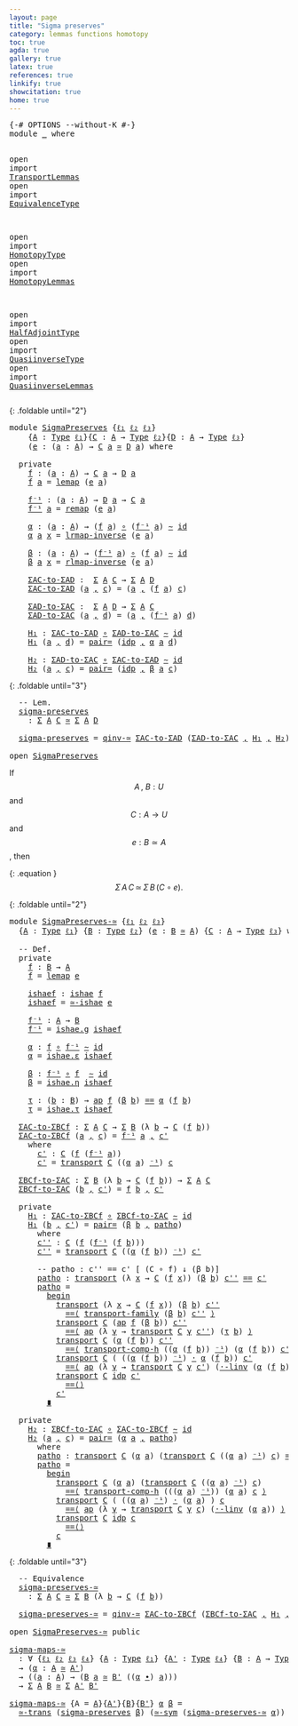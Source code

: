 ```yaml
---
layout: page
title: "Sigma preserves"
category: lemmas functions homotopy
toc: true
agda: true
gallery: true
latex: true
references: true
linkify: true
showcitation: true
home: true
---
```


<div class="hide" >
<pre class="Agda">
<a id="225" class="Symbol">{-#</a> <a id="229" class="Keyword">OPTIONS</a> <a id="237" class="Pragma">--without-K</a> <a id="249" class="Symbol">#-}</a>
<a id="253" class="Keyword">module</a> <a id="260" href="SigmaPreserves.html" class="Module">_</a> <a id="262" class="Keyword">where</a>

<a id="269" class="Keyword">open</a> <a id="274" class="Keyword">import</a> <a id="281" href="TransportLemmas.html" class="Module">TransportLemmas</a>
<a id="297" class="Keyword">open</a> <a id="302" class="Keyword">import</a> <a id="309" href="EquivalenceType.html" class="Module">EquivalenceType</a>

<a id="326" class="Keyword">open</a> <a id="331" class="Keyword">import</a> <a id="338" href="HomotopyType.html" class="Module">HomotopyType</a>
<a id="351" class="Keyword">open</a> <a id="356" class="Keyword">import</a> <a id="363" href="HomotopyLemmas.html" class="Module">HomotopyLemmas</a>

<a id="379" class="Keyword">open</a> <a id="384" class="Keyword">import</a> <a id="391" href="HalfAdjointType.html" class="Module">HalfAdjointType</a>
<a id="407" class="Keyword">open</a> <a id="412" class="Keyword">import</a> <a id="419" href="QuasiinverseType.html" class="Module">QuasiinverseType</a>
<a id="436" class="Keyword">open</a> <a id="441" class="Keyword">import</a> <a id="448" href="QuasiinverseLemmas.html" class="Module">QuasiinverseLemmas</a>
</pre>
</div>

{: .foldable until="2"}
<pre class="Agda">
<a id="523" class="Keyword">module</a> <a id="SigmaPreserves"></a><a id="530" href="SigmaPreserves.html#530" class="Module">SigmaPreserves</a> <a id="545" class="Symbol">{</a><a id="546" href="SigmaPreserves.html#546" class="Bound">ℓ₁</a> <a id="549" href="SigmaPreserves.html#549" class="Bound">ℓ₂</a> <a id="552" href="SigmaPreserves.html#552" class="Bound">ℓ₃</a><a id="554" class="Symbol">}</a>
    <a id="560" class="Symbol">{</a><a id="561" href="SigmaPreserves.html#561" class="Bound">A</a> <a id="563" class="Symbol">:</a> <a id="565" href="Intro.html#1442" class="Function">Type</a> <a id="570" href="SigmaPreserves.html#546" class="Bound">ℓ₁</a><a id="572" class="Symbol">}{</a><a id="574" href="SigmaPreserves.html#574" class="Bound">C</a> <a id="576" class="Symbol">:</a> <a id="578" href="SigmaPreserves.html#561" class="Bound">A</a> <a id="580" class="Symbol">→</a> <a id="582" href="Intro.html#1442" class="Function">Type</a> <a id="587" href="SigmaPreserves.html#549" class="Bound">ℓ₂</a><a id="589" class="Symbol">}{</a><a id="591" href="SigmaPreserves.html#591" class="Bound">D</a> <a id="593" class="Symbol">:</a> <a id="595" href="SigmaPreserves.html#561" class="Bound">A</a> <a id="597" class="Symbol">→</a> <a id="599" href="Intro.html#1442" class="Function">Type</a> <a id="604" href="SigmaPreserves.html#552" class="Bound">ℓ₃</a><a id="606" class="Symbol">}</a>
    <a id="612" class="Symbol">(</a><a id="613" href="SigmaPreserves.html#613" class="Bound">e</a> <a id="615" class="Symbol">:</a> <a id="617" class="Symbol">(</a><a id="618" href="SigmaPreserves.html#618" class="Bound">a</a> <a id="620" class="Symbol">:</a> <a id="622" href="SigmaPreserves.html#561" class="Bound">A</a><a id="623" class="Symbol">)</a> <a id="625" class="Symbol">→</a> <a id="627" href="SigmaPreserves.html#574" class="Bound">C</a> <a id="629" href="SigmaPreserves.html#618" class="Bound">a</a> <a id="631" href="EquivalenceType.html#778" class="Function Operator">≃</a> <a id="633" href="SigmaPreserves.html#591" class="Bound">D</a> <a id="635" href="SigmaPreserves.html#618" class="Bound">a</a><a id="636" class="Symbol">)</a> <a id="638" class="Keyword">where</a>

  <a id="647" class="Keyword">private</a>
    <a id="SigmaPreserves.f"></a><a id="659" href="SigmaPreserves.html#659" class="Function">f</a> <a id="661" class="Symbol">:</a> <a id="663" class="Symbol">(</a><a id="664" href="SigmaPreserves.html#664" class="Bound">a</a> <a id="666" class="Symbol">:</a> <a id="668" href="SigmaPreserves.html#561" class="Bound">A</a><a id="669" class="Symbol">)</a> <a id="671" class="Symbol">→</a> <a id="673" href="SigmaPreserves.html#574" class="Bound">C</a> <a id="675" href="SigmaPreserves.html#664" class="Bound">a</a> <a id="677" class="Symbol">→</a> <a id="679" href="SigmaPreserves.html#591" class="Bound">D</a> <a id="681" href="SigmaPreserves.html#664" class="Bound">a</a>
    <a id="687" href="SigmaPreserves.html#659" class="Function">f</a> <a id="689" href="SigmaPreserves.html#689" class="Bound">a</a> <a id="691" class="Symbol">=</a> <a id="693" href="EquivalenceType.html#995" class="Function">lemap</a> <a id="699" class="Symbol">(</a><a id="700" href="SigmaPreserves.html#613" class="Bound">e</a> <a id="702" href="SigmaPreserves.html#689" class="Bound">a</a><a id="703" class="Symbol">)</a>

    <a id="SigmaPreserves.f⁻¹"></a><a id="710" href="SigmaPreserves.html#710" class="Function">f⁻¹</a> <a id="714" class="Symbol">:</a> <a id="716" class="Symbol">(</a><a id="717" href="SigmaPreserves.html#717" class="Bound">a</a> <a id="719" class="Symbol">:</a> <a id="721" href="SigmaPreserves.html#561" class="Bound">A</a><a id="722" class="Symbol">)</a> <a id="724" class="Symbol">→</a> <a id="726" href="SigmaPreserves.html#591" class="Bound">D</a> <a id="728" href="SigmaPreserves.html#717" class="Bound">a</a> <a id="730" class="Symbol">→</a> <a id="732" href="SigmaPreserves.html#574" class="Bound">C</a> <a id="734" href="SigmaPreserves.html#717" class="Bound">a</a>
    <a id="740" href="SigmaPreserves.html#710" class="Function">f⁻¹</a> <a id="744" href="SigmaPreserves.html#744" class="Bound">a</a> <a id="746" class="Symbol">=</a> <a id="748" href="EquivalenceType.html#1147" class="Function">remap</a> <a id="754" class="Symbol">(</a><a id="755" href="SigmaPreserves.html#613" class="Bound">e</a> <a id="757" href="SigmaPreserves.html#744" class="Bound">a</a><a id="758" class="Symbol">)</a>

    <a id="SigmaPreserves.α"></a><a id="765" href="SigmaPreserves.html#765" class="Function">α</a> <a id="767" class="Symbol">:</a> <a id="769" class="Symbol">(</a><a id="770" href="SigmaPreserves.html#770" class="Bound">a</a> <a id="772" class="Symbol">:</a> <a id="774" href="SigmaPreserves.html#561" class="Bound">A</a><a id="775" class="Symbol">)</a> <a id="777" class="Symbol">→</a> <a id="779" class="Symbol">(</a><a id="780" href="SigmaPreserves.html#659" class="Function">f</a> <a id="782" href="SigmaPreserves.html#770" class="Bound">a</a><a id="783" class="Symbol">)</a> <a id="785" href="BasicFunctions.html#910" class="Function Operator">∘</a> <a id="787" class="Symbol">(</a><a id="788" href="SigmaPreserves.html#710" class="Function">f⁻¹</a> <a id="792" href="SigmaPreserves.html#770" class="Bound">a</a><a id="793" class="Symbol">)</a> <a id="795" href="HomotopyType.html#987" class="Function Operator">∼</a> <a id="797" href="BasicFunctions.html#364" class="Function">id</a>
    <a id="804" href="SigmaPreserves.html#765" class="Function">α</a> <a id="806" href="SigmaPreserves.html#806" class="Bound">a</a> <a id="808" href="SigmaPreserves.html#808" class="Bound">x</a> <a id="810" class="Symbol">=</a> <a id="812" href="EquivalenceType.html#1382" class="Function">lrmap-inverse</a> <a id="826" class="Symbol">(</a><a id="827" href="SigmaPreserves.html#613" class="Bound">e</a> <a id="829" href="SigmaPreserves.html#806" class="Bound">a</a><a id="830" class="Symbol">)</a>

    <a id="SigmaPreserves.β"></a><a id="837" href="SigmaPreserves.html#837" class="Function">β</a> <a id="839" class="Symbol">:</a> <a id="841" class="Symbol">(</a><a id="842" href="SigmaPreserves.html#842" class="Bound">a</a> <a id="844" class="Symbol">:</a> <a id="846" href="SigmaPreserves.html#561" class="Bound">A</a><a id="847" class="Symbol">)</a> <a id="849" class="Symbol">→</a> <a id="851" class="Symbol">(</a><a id="852" href="SigmaPreserves.html#710" class="Function">f⁻¹</a> <a id="856" href="SigmaPreserves.html#842" class="Bound">a</a><a id="857" class="Symbol">)</a> <a id="859" href="BasicFunctions.html#910" class="Function Operator">∘</a> <a id="861" class="Symbol">(</a><a id="862" href="SigmaPreserves.html#659" class="Function">f</a> <a id="864" href="SigmaPreserves.html#842" class="Bound">a</a><a id="865" class="Symbol">)</a> <a id="867" href="HomotopyType.html#987" class="Function Operator">∼</a> <a id="869" href="BasicFunctions.html#364" class="Function">id</a>
    <a id="876" href="SigmaPreserves.html#837" class="Function">β</a> <a id="878" href="SigmaPreserves.html#878" class="Bound">a</a> <a id="880" href="SigmaPreserves.html#880" class="Bound">x</a> <a id="882" class="Symbol">=</a> <a id="884" href="EquivalenceType.html#1609" class="Function">rlmap-inverse</a> <a id="898" class="Symbol">(</a><a id="899" href="SigmaPreserves.html#613" class="Bound">e</a> <a id="901" href="SigmaPreserves.html#878" class="Bound">a</a><a id="902" class="Symbol">)</a>

    <a id="SigmaPreserves.ΣAC-to-ΣAD"></a><a id="909" href="SigmaPreserves.html#909" class="Function">ΣAC-to-ΣAD</a> <a id="920" class="Symbol">:</a>  <a id="923" href="BasicTypes.html#1401" class="Record">Σ</a> <a id="925" href="SigmaPreserves.html#561" class="Bound">A</a> <a id="927" href="SigmaPreserves.html#574" class="Bound">C</a> <a id="929" class="Symbol">→</a> <a id="931" href="BasicTypes.html#1401" class="Record">Σ</a> <a id="933" href="SigmaPreserves.html#561" class="Bound">A</a> <a id="935" href="SigmaPreserves.html#591" class="Bound">D</a>
    <a id="941" href="SigmaPreserves.html#909" class="Function">ΣAC-to-ΣAD</a> <a id="952" class="Symbol">(</a><a id="953" href="SigmaPreserves.html#953" class="Bound">a</a> <a id="955" href="BasicTypes.html#1479" class="InductiveConstructor Operator">,</a> <a id="957" href="SigmaPreserves.html#957" class="Bound">c</a><a id="958" class="Symbol">)</a> <a id="960" class="Symbol">=</a> <a id="962" class="Symbol">(</a><a id="963" href="SigmaPreserves.html#953" class="Bound">a</a> <a id="965" href="BasicTypes.html#1479" class="InductiveConstructor Operator">,</a> <a id="967" class="Symbol">(</a><a id="968" href="SigmaPreserves.html#659" class="Function">f</a> <a id="970" href="SigmaPreserves.html#953" class="Bound">a</a><a id="971" class="Symbol">)</a> <a id="973" href="SigmaPreserves.html#957" class="Bound">c</a><a id="974" class="Symbol">)</a>

    <a id="SigmaPreserves.ΣAD-to-ΣAC"></a><a id="981" href="SigmaPreserves.html#981" class="Function">ΣAD-to-ΣAC</a> <a id="992" class="Symbol">:</a>  <a id="995" href="BasicTypes.html#1401" class="Record">Σ</a> <a id="997" href="SigmaPreserves.html#561" class="Bound">A</a> <a id="999" href="SigmaPreserves.html#591" class="Bound">D</a> <a id="1001" class="Symbol">→</a> <a id="1003" href="BasicTypes.html#1401" class="Record">Σ</a> <a id="1005" href="SigmaPreserves.html#561" class="Bound">A</a> <a id="1007" href="SigmaPreserves.html#574" class="Bound">C</a>
    <a id="1013" href="SigmaPreserves.html#981" class="Function">ΣAD-to-ΣAC</a> <a id="1024" class="Symbol">(</a><a id="1025" href="SigmaPreserves.html#1025" class="Bound">a</a> <a id="1027" href="BasicTypes.html#1479" class="InductiveConstructor Operator">,</a> <a id="1029" href="SigmaPreserves.html#1029" class="Bound">d</a><a id="1030" class="Symbol">)</a> <a id="1032" class="Symbol">=</a> <a id="1034" class="Symbol">(</a><a id="1035" href="SigmaPreserves.html#1025" class="Bound">a</a> <a id="1037" href="BasicTypes.html#1479" class="InductiveConstructor Operator">,</a> <a id="1039" class="Symbol">(</a><a id="1040" href="SigmaPreserves.html#710" class="Function">f⁻¹</a> <a id="1044" href="SigmaPreserves.html#1025" class="Bound">a</a><a id="1045" class="Symbol">)</a> <a id="1047" href="SigmaPreserves.html#1029" class="Bound">d</a><a id="1048" class="Symbol">)</a>

    <a id="SigmaPreserves.H₁"></a><a id="1055" href="SigmaPreserves.html#1055" class="Function">H₁</a> <a id="1058" class="Symbol">:</a> <a id="1060" href="SigmaPreserves.html#909" class="Function">ΣAC-to-ΣAD</a> <a id="1071" href="BasicFunctions.html#910" class="Function Operator">∘</a> <a id="1073" href="SigmaPreserves.html#981" class="Function">ΣAD-to-ΣAC</a> <a id="1084" href="HomotopyType.html#987" class="Function Operator">∼</a> <a id="1086" href="BasicFunctions.html#364" class="Function">id</a>
    <a id="1093" href="SigmaPreserves.html#1055" class="Function">H₁</a> <a id="1096" class="Symbol">(</a><a id="1097" href="SigmaPreserves.html#1097" class="Bound">a</a> <a id="1099" href="BasicTypes.html#1479" class="InductiveConstructor Operator">,</a> <a id="1101" href="SigmaPreserves.html#1101" class="Bound">d</a><a id="1102" class="Symbol">)</a> <a id="1104" class="Symbol">=</a> <a id="1106" href="TransportLemmas.html#8993" class="Function">pair=</a> <a id="1112" class="Symbol">(</a><a id="1113" href="EqualityType.html#985" class="InductiveConstructor">idp</a> <a id="1117" href="BasicTypes.html#1479" class="InductiveConstructor Operator">,</a> <a id="1119" href="SigmaPreserves.html#765" class="Function">α</a> <a id="1121" href="SigmaPreserves.html#1097" class="Bound">a</a> <a id="1123" href="SigmaPreserves.html#1101" class="Bound">d</a><a id="1124" class="Symbol">)</a>

    <a id="SigmaPreserves.H₂"></a><a id="1131" href="SigmaPreserves.html#1131" class="Function">H₂</a> <a id="1134" class="Symbol">:</a> <a id="1136" href="SigmaPreserves.html#981" class="Function">ΣAD-to-ΣAC</a> <a id="1147" href="BasicFunctions.html#910" class="Function Operator">∘</a> <a id="1149" href="SigmaPreserves.html#909" class="Function">ΣAC-to-ΣAD</a> <a id="1160" href="HomotopyType.html#987" class="Function Operator">∼</a> <a id="1162" href="BasicFunctions.html#364" class="Function">id</a>
    <a id="1169" href="SigmaPreserves.html#1131" class="Function">H₂</a> <a id="1172" class="Symbol">(</a><a id="1173" href="SigmaPreserves.html#1173" class="Bound">a</a> <a id="1175" href="BasicTypes.html#1479" class="InductiveConstructor Operator">,</a> <a id="1177" href="SigmaPreserves.html#1177" class="Bound">c</a><a id="1178" class="Symbol">)</a> <a id="1180" class="Symbol">=</a> <a id="1182" href="TransportLemmas.html#8993" class="Function">pair=</a> <a id="1188" class="Symbol">(</a><a id="1189" href="EqualityType.html#985" class="InductiveConstructor">idp</a> <a id="1193" href="BasicTypes.html#1479" class="InductiveConstructor Operator">,</a> <a id="1195" href="SigmaPreserves.html#837" class="Function">β</a> <a id="1197" href="SigmaPreserves.html#1173" class="Bound">a</a> <a id="1199" href="SigmaPreserves.html#1177" class="Bound">c</a><a id="1200" class="Symbol">)</a>
</pre>

{: .foldable until="3"}
<pre class="Agda">
  <a id="1253" class="Comment">-- Lem.</a>
  <a id="SigmaPreserves.sigma-preserves"></a><a id="1263" href="SigmaPreserves.html#1263" class="Function">sigma-preserves</a>
    <a id="1283" class="Symbol">:</a> <a id="1285" href="BasicTypes.html#1401" class="Record">Σ</a> <a id="1287" href="SigmaPreserves.html#561" class="Bound">A</a> <a id="1289" href="SigmaPreserves.html#574" class="Bound">C</a> <a id="1291" href="EquivalenceType.html#778" class="Function Operator">≃</a> <a id="1293" href="BasicTypes.html#1401" class="Record">Σ</a> <a id="1295" href="SigmaPreserves.html#561" class="Bound">A</a> <a id="1297" href="SigmaPreserves.html#591" class="Bound">D</a>

  <a id="1302" href="SigmaPreserves.html#1263" class="Function">sigma-preserves</a> <a id="1318" class="Symbol">=</a> <a id="1320" href="QuasiinverseType.html#3135" class="Function">qinv-≃</a> <a id="1327" href="SigmaPreserves.html#909" class="Function">ΣAC-to-ΣAD</a> <a id="1338" class="Symbol">(</a><a id="1339" href="SigmaPreserves.html#981" class="Function">ΣAD-to-ΣAC</a> <a id="1350" href="BasicTypes.html#1479" class="InductiveConstructor Operator">,</a> <a id="1352" href="SigmaPreserves.html#1055" class="Function">H₁</a> <a id="1355" href="BasicTypes.html#1479" class="InductiveConstructor Operator">,</a> <a id="1357" href="SigmaPreserves.html#1131" class="Function">H₂</a><a id="1359" class="Symbol">)</a>

<a id="1362" class="Keyword">open</a> <a id="1367" href="SigmaPreserves.html#530" class="Module">SigmaPreserves</a>
</pre>



If $$A\,,~B : U$$ and $$C: A → U$$ and $$e: B \simeq A$$, then

{: .equation }
  $$\Sigma\,{A}\,C\,\simeq\,\Sigma\,B\,(C ∘ e).$$

{: .foldable until="2"}
<pre class="Agda">
<a id="1563" class="Keyword">module</a> <a id="SigmaPreserves-≃"></a><a id="1570" href="SigmaPreserves.html#1570" class="Module">SigmaPreserves-≃</a> <a id="1587" class="Symbol">{</a><a id="1588" href="SigmaPreserves.html#1588" class="Bound">ℓ₁</a> <a id="1591" href="SigmaPreserves.html#1591" class="Bound">ℓ₂</a> <a id="1594" href="SigmaPreserves.html#1594" class="Bound">ℓ₃</a><a id="1596" class="Symbol">}</a>
  <a id="1600" class="Symbol">{</a><a id="1601" href="SigmaPreserves.html#1601" class="Bound">A</a> <a id="1603" class="Symbol">:</a> <a id="1605" href="Intro.html#1442" class="Function">Type</a> <a id="1610" href="SigmaPreserves.html#1588" class="Bound">ℓ₁</a><a id="1612" class="Symbol">}</a> <a id="1614" class="Symbol">{</a><a id="1615" href="SigmaPreserves.html#1615" class="Bound">B</a> <a id="1617" class="Symbol">:</a> <a id="1619" href="Intro.html#1442" class="Function">Type</a> <a id="1624" href="SigmaPreserves.html#1591" class="Bound">ℓ₂</a><a id="1626" class="Symbol">}</a> <a id="1628" class="Symbol">(</a><a id="1629" href="SigmaPreserves.html#1629" class="Bound">e</a> <a id="1631" class="Symbol">:</a> <a id="1633" href="SigmaPreserves.html#1615" class="Bound">B</a> <a id="1635" href="EquivalenceType.html#778" class="Function Operator">≃</a> <a id="1637" href="SigmaPreserves.html#1601" class="Bound">A</a><a id="1638" class="Symbol">)</a> <a id="1640" class="Symbol">{</a><a id="1641" href="SigmaPreserves.html#1641" class="Bound">C</a> <a id="1643" class="Symbol">:</a> <a id="1645" href="SigmaPreserves.html#1601" class="Bound">A</a> <a id="1647" class="Symbol">→</a> <a id="1649" href="Intro.html#1442" class="Function">Type</a> <a id="1654" href="SigmaPreserves.html#1594" class="Bound">ℓ₃</a><a id="1656" class="Symbol">}</a> <a id="1658" class="Keyword">where</a>

  <a id="1667" class="Comment">-- Def.</a>
  <a id="1677" class="Keyword">private</a>
    <a id="SigmaPreserves-≃.f"></a><a id="1689" href="SigmaPreserves.html#1689" class="Function">f</a> <a id="1691" class="Symbol">:</a> <a id="1693" href="SigmaPreserves.html#1615" class="Bound">B</a> <a id="1695" class="Symbol">→</a> <a id="1697" href="SigmaPreserves.html#1601" class="Bound">A</a>
    <a id="1703" href="SigmaPreserves.html#1689" class="Function">f</a> <a id="1705" class="Symbol">=</a> <a id="1707" href="EquivalenceType.html#995" class="Function">lemap</a> <a id="1713" href="SigmaPreserves.html#1629" class="Bound">e</a>

    <a id="SigmaPreserves-≃.ishaef"></a><a id="1720" href="SigmaPreserves.html#1720" class="Function">ishaef</a> <a id="1727" class="Symbol">:</a> <a id="1729" href="HalfAdjointType.html#738" class="Record">ishae</a> <a id="1735" href="SigmaPreserves.html#1689" class="Function">f</a>
    <a id="1741" href="SigmaPreserves.html#1720" class="Function">ishaef</a> <a id="1748" class="Symbol">=</a> <a id="1750" href="QuasiinverseType.html#3471" class="Function">≃-ishae</a> <a id="1758" href="SigmaPreserves.html#1629" class="Bound">e</a>

    <a id="SigmaPreserves-≃.f⁻¹"></a><a id="1765" href="SigmaPreserves.html#1765" class="Function">f⁻¹</a> <a id="1769" class="Symbol">:</a> <a id="1771" href="SigmaPreserves.html#1601" class="Bound">A</a> <a id="1773" class="Symbol">→</a> <a id="1775" href="SigmaPreserves.html#1615" class="Bound">B</a>
    <a id="1781" href="SigmaPreserves.html#1765" class="Function">f⁻¹</a> <a id="1785" class="Symbol">=</a> <a id="1787" href="HalfAdjointType.html#815" class="Field">ishae.g</a> <a id="1795" href="SigmaPreserves.html#1720" class="Function">ishaef</a>

    <a id="SigmaPreserves-≃.α"></a><a id="1807" href="SigmaPreserves.html#1807" class="Function">α</a> <a id="1809" class="Symbol">:</a> <a id="1811" href="SigmaPreserves.html#1689" class="Function">f</a> <a id="1813" href="BasicFunctions.html#910" class="Function Operator">∘</a> <a id="1815" href="SigmaPreserves.html#1765" class="Function">f⁻¹</a> <a id="1819" href="HomotopyType.html#987" class="Function Operator">∼</a> <a id="1821" href="BasicFunctions.html#364" class="Function">id</a>
    <a id="1828" href="SigmaPreserves.html#1807" class="Function">α</a> <a id="1830" class="Symbol">=</a> <a id="1832" href="HalfAdjointType.html#854" class="Field">ishae.ε</a> <a id="1840" href="SigmaPreserves.html#1720" class="Function">ishaef</a>

    <a id="SigmaPreserves-≃.β"></a><a id="1852" href="SigmaPreserves.html#1852" class="Function">β</a> <a id="1854" class="Symbol">:</a> <a id="1856" href="SigmaPreserves.html#1765" class="Function">f⁻¹</a> <a id="1860" href="BasicFunctions.html#910" class="Function Operator">∘</a> <a id="1862" href="SigmaPreserves.html#1689" class="Function">f</a>  <a id="1865" href="HomotopyType.html#987" class="Function Operator">∼</a> <a id="1867" href="BasicFunctions.html#364" class="Function">id</a>
    <a id="1874" href="SigmaPreserves.html#1852" class="Function">β</a> <a id="1876" class="Symbol">=</a> <a id="1878" href="HalfAdjointType.html#831" class="Field">ishae.η</a> <a id="1886" href="SigmaPreserves.html#1720" class="Function">ishaef</a>

    <a id="SigmaPreserves-≃.τ"></a><a id="1898" href="SigmaPreserves.html#1898" class="Function">τ</a> <a id="1900" class="Symbol">:</a> <a id="1902" class="Symbol">(</a><a id="1903" href="SigmaPreserves.html#1903" class="Bound">b</a> <a id="1905" class="Symbol">:</a> <a id="1907" href="SigmaPreserves.html#1615" class="Bound">B</a><a id="1908" class="Symbol">)</a> <a id="1910" class="Symbol">→</a> <a id="1912" href="AlgebraOnPaths.html#454" class="Function">ap</a> <a id="1915" href="SigmaPreserves.html#1689" class="Function">f</a> <a id="1917" class="Symbol">(</a><a id="1918" href="SigmaPreserves.html#1852" class="Function">β</a> <a id="1920" href="SigmaPreserves.html#1903" class="Bound">b</a><a id="1921" class="Symbol">)</a> <a id="1923" href="EqualityType.html#931" class="Datatype Operator">==</a> <a id="1926" href="SigmaPreserves.html#1807" class="Function">α</a> <a id="1928" class="Symbol">(</a><a id="1929" href="SigmaPreserves.html#1689" class="Function">f</a> <a id="1931" href="SigmaPreserves.html#1903" class="Bound">b</a><a id="1932" class="Symbol">)</a>
    <a id="1938" href="SigmaPreserves.html#1898" class="Function">τ</a> <a id="1940" class="Symbol">=</a> <a id="1942" href="HalfAdjointType.html#877" class="Field">ishae.τ</a> <a id="1950" href="SigmaPreserves.html#1720" class="Function">ishaef</a>

  <a id="SigmaPreserves-≃.ΣAC-to-ΣBCf"></a><a id="1960" href="SigmaPreserves.html#1960" class="Function">ΣAC-to-ΣBCf</a> <a id="1972" class="Symbol">:</a> <a id="1974" href="BasicTypes.html#1401" class="Record">Σ</a> <a id="1976" href="SigmaPreserves.html#1601" class="Bound">A</a> <a id="1978" href="SigmaPreserves.html#1641" class="Bound">C</a> <a id="1980" class="Symbol">→</a> <a id="1982" href="BasicTypes.html#1401" class="Record">Σ</a> <a id="1984" href="SigmaPreserves.html#1615" class="Bound">B</a> <a id="1986" class="Symbol">(λ</a> <a id="1989" href="SigmaPreserves.html#1989" class="Bound">b</a> <a id="1991" class="Symbol">→</a> <a id="1993" href="SigmaPreserves.html#1641" class="Bound">C</a> <a id="1995" class="Symbol">(</a><a id="1996" href="SigmaPreserves.html#1689" class="Function">f</a> <a id="1998" href="SigmaPreserves.html#1989" class="Bound">b</a><a id="1999" class="Symbol">))</a>
  <a id="2004" href="SigmaPreserves.html#1960" class="Function">ΣAC-to-ΣBCf</a> <a id="2016" class="Symbol">(</a><a id="2017" href="SigmaPreserves.html#2017" class="Bound">a</a> <a id="2019" href="BasicTypes.html#1479" class="InductiveConstructor Operator">,</a> <a id="2021" href="SigmaPreserves.html#2021" class="Bound">c</a><a id="2022" class="Symbol">)</a> <a id="2024" class="Symbol">=</a> <a id="2026" href="SigmaPreserves.html#1765" class="Function">f⁻¹</a> <a id="2030" href="SigmaPreserves.html#2017" class="Bound">a</a> <a id="2032" href="BasicTypes.html#1479" class="InductiveConstructor Operator">,</a> <a id="2034" href="SigmaPreserves.html#2053" class="Function">c&#39;</a>
    <a id="2041" class="Keyword">where</a>
      <a id="2053" href="SigmaPreserves.html#2053" class="Function">c&#39;</a> <a id="2056" class="Symbol">:</a> <a id="2058" href="SigmaPreserves.html#1641" class="Bound">C</a> <a id="2060" class="Symbol">(</a><a id="2061" href="SigmaPreserves.html#1689" class="Function">f</a> <a id="2063" class="Symbol">(</a><a id="2064" href="SigmaPreserves.html#1765" class="Function">f⁻¹</a> <a id="2068" href="SigmaPreserves.html#2017" class="Bound">a</a><a id="2069" class="Symbol">))</a>
      <a id="2078" href="SigmaPreserves.html#2053" class="Function">c&#39;</a> <a id="2081" class="Symbol">=</a> <a id="2083" href="Transport.html#473" class="Function">transport</a> <a id="2093" href="SigmaPreserves.html#1641" class="Bound">C</a> <a id="2095" class="Symbol">((</a><a id="2097" href="SigmaPreserves.html#1807" class="Function">α</a> <a id="2099" href="SigmaPreserves.html#2017" class="Bound">a</a><a id="2100" class="Symbol">)</a> <a id="2102" href="EqualityType.html#2541" class="Function Operator">⁻¹</a><a id="2104" class="Symbol">)</a> <a id="2106" href="SigmaPreserves.html#2021" class="Bound">c</a>

  <a id="SigmaPreserves-≃.ΣBCf-to-ΣAC"></a><a id="2111" href="SigmaPreserves.html#2111" class="Function">ΣBCf-to-ΣAC</a> <a id="2123" class="Symbol">:</a> <a id="2125" href="BasicTypes.html#1401" class="Record">Σ</a> <a id="2127" href="SigmaPreserves.html#1615" class="Bound">B</a> <a id="2129" class="Symbol">(λ</a> <a id="2132" href="SigmaPreserves.html#2132" class="Bound">b</a> <a id="2134" class="Symbol">→</a> <a id="2136" href="SigmaPreserves.html#1641" class="Bound">C</a> <a id="2138" class="Symbol">(</a><a id="2139" href="SigmaPreserves.html#1689" class="Function">f</a> <a id="2141" href="SigmaPreserves.html#2132" class="Bound">b</a><a id="2142" class="Symbol">))</a> <a id="2145" class="Symbol">→</a> <a id="2147" href="BasicTypes.html#1401" class="Record">Σ</a> <a id="2149" href="SigmaPreserves.html#1601" class="Bound">A</a> <a id="2151" href="SigmaPreserves.html#1641" class="Bound">C</a>
  <a id="2155" href="SigmaPreserves.html#2111" class="Function">ΣBCf-to-ΣAC</a> <a id="2167" class="Symbol">(</a><a id="2168" href="SigmaPreserves.html#2168" class="Bound">b</a> <a id="2170" href="BasicTypes.html#1479" class="InductiveConstructor Operator">,</a> <a id="2172" href="SigmaPreserves.html#2172" class="Bound">c&#39;</a><a id="2174" class="Symbol">)</a> <a id="2176" class="Symbol">=</a> <a id="2178" href="SigmaPreserves.html#1689" class="Function">f</a> <a id="2180" href="SigmaPreserves.html#2168" class="Bound">b</a> <a id="2182" href="BasicTypes.html#1479" class="InductiveConstructor Operator">,</a> <a id="2184" href="SigmaPreserves.html#2172" class="Bound">c&#39;</a>

  <a id="2190" class="Keyword">private</a>
    <a id="SigmaPreserves-≃.H₁"></a><a id="2202" href="SigmaPreserves.html#2202" class="Function">H₁</a> <a id="2205" class="Symbol">:</a> <a id="2207" href="SigmaPreserves.html#1960" class="Function">ΣAC-to-ΣBCf</a> <a id="2219" href="BasicFunctions.html#910" class="Function Operator">∘</a> <a id="2221" href="SigmaPreserves.html#2111" class="Function">ΣBCf-to-ΣAC</a> <a id="2233" href="HomotopyType.html#987" class="Function Operator">∼</a> <a id="2235" href="BasicFunctions.html#364" class="Function">id</a>
    <a id="2242" href="SigmaPreserves.html#2202" class="Function">H₁</a> <a id="2245" class="Symbol">(</a><a id="2246" href="SigmaPreserves.html#2246" class="Bound">b</a> <a id="2248" href="BasicTypes.html#1479" class="InductiveConstructor Operator">,</a> <a id="2250" href="SigmaPreserves.html#2250" class="Bound">c&#39;</a><a id="2252" class="Symbol">)</a> <a id="2254" class="Symbol">=</a> <a id="2256" href="TransportLemmas.html#8993" class="Function">pair=</a> <a id="2262" class="Symbol">(</a><a id="2263" href="SigmaPreserves.html#1852" class="Function">β</a> <a id="2265" href="SigmaPreserves.html#2246" class="Bound">b</a> <a id="2267" href="BasicTypes.html#1479" class="InductiveConstructor Operator">,</a> <a id="2269" href="SigmaPreserves.html#2413" class="Function">patho</a><a id="2274" class="Symbol">)</a>
      <a id="2282" class="Keyword">where</a>
      <a id="2294" href="SigmaPreserves.html#2294" class="Function">c&#39;&#39;</a> <a id="2298" class="Symbol">:</a> <a id="2300" href="SigmaPreserves.html#1641" class="Bound">C</a> <a id="2302" class="Symbol">(</a><a id="2303" href="SigmaPreserves.html#1689" class="Function">f</a> <a id="2305" class="Symbol">(</a><a id="2306" href="SigmaPreserves.html#1765" class="Function">f⁻¹</a> <a id="2310" class="Symbol">(</a><a id="2311" href="SigmaPreserves.html#1689" class="Function">f</a> <a id="2313" href="SigmaPreserves.html#2246" class="Bound">b</a><a id="2314" class="Symbol">)))</a>
      <a id="2324" href="SigmaPreserves.html#2294" class="Function">c&#39;&#39;</a> <a id="2328" class="Symbol">=</a> <a id="2330" href="Transport.html#473" class="Function">transport</a> <a id="2340" href="SigmaPreserves.html#1641" class="Bound">C</a> <a id="2342" class="Symbol">((</a><a id="2344" href="SigmaPreserves.html#1807" class="Function">α</a> <a id="2346" class="Symbol">(</a><a id="2347" href="SigmaPreserves.html#1689" class="Function">f</a> <a id="2349" href="SigmaPreserves.html#2246" class="Bound">b</a><a id="2350" class="Symbol">))</a> <a id="2353" href="EqualityType.html#2541" class="Function Operator">⁻¹</a><a id="2355" class="Symbol">)</a> <a id="2357" href="SigmaPreserves.html#2250" class="Bound">c&#39;</a>

      <a id="2367" class="Comment">-- patho : c&#39;&#39; == c&#39; [ (C ∘ f) ↓ (β b)]</a>
      <a id="2413" href="SigmaPreserves.html#2413" class="Function">patho</a> <a id="2419" class="Symbol">:</a> <a id="2421" href="Transport.html#473" class="Function">transport</a> <a id="2431" class="Symbol">(λ</a> <a id="2434" href="SigmaPreserves.html#2434" class="Bound">x</a> <a id="2436" class="Symbol">→</a> <a id="2438" href="SigmaPreserves.html#1641" class="Bound">C</a> <a id="2440" class="Symbol">(</a><a id="2441" href="SigmaPreserves.html#1689" class="Function">f</a> <a id="2443" href="SigmaPreserves.html#2434" class="Bound">x</a><a id="2444" class="Symbol">))</a> <a id="2447" class="Symbol">(</a><a id="2448" href="SigmaPreserves.html#1852" class="Function">β</a> <a id="2450" href="SigmaPreserves.html#2246" class="Bound">b</a><a id="2451" class="Symbol">)</a> <a id="2453" href="SigmaPreserves.html#2294" class="Function">c&#39;&#39;</a> <a id="2457" href="EqualityType.html#931" class="Datatype Operator">==</a> <a id="2460" href="SigmaPreserves.html#2250" class="Bound">c&#39;</a>
      <a id="2469" href="SigmaPreserves.html#2413" class="Function">patho</a> <a id="2475" class="Symbol">=</a>
        <a id="2485" href="EqualityType.html#4279" class="Function Operator">begin</a>
          <a id="2501" href="Transport.html#473" class="Function">transport</a> <a id="2511" class="Symbol">(λ</a> <a id="2514" href="SigmaPreserves.html#2514" class="Bound">x</a> <a id="2516" class="Symbol">→</a> <a id="2518" href="SigmaPreserves.html#1641" class="Bound">C</a> <a id="2520" class="Symbol">(</a><a id="2521" href="SigmaPreserves.html#1689" class="Function">f</a> <a id="2523" href="SigmaPreserves.html#2514" class="Bound">x</a><a id="2524" class="Symbol">))</a> <a id="2527" class="Symbol">(</a><a id="2528" href="SigmaPreserves.html#1852" class="Function">β</a> <a id="2530" href="SigmaPreserves.html#2246" class="Bound">b</a><a id="2531" class="Symbol">)</a> <a id="2533" href="SigmaPreserves.html#2294" class="Function">c&#39;&#39;</a>
            <a id="2549" href="EqualityType.html#4007" class="Function Operator">==⟨</a> <a id="2553" href="TransportLemmas.html#5135" class="Function">transport-family</a> <a id="2570" class="Symbol">(</a><a id="2571" href="SigmaPreserves.html#1852" class="Function">β</a> <a id="2573" href="SigmaPreserves.html#2246" class="Bound">b</a><a id="2574" class="Symbol">)</a> <a id="2576" href="SigmaPreserves.html#2294" class="Function">c&#39;&#39;</a> <a id="2580" href="EqualityType.html#4007" class="Function Operator">⟩</a>
          <a id="2592" href="Transport.html#473" class="Function">transport</a> <a id="2602" href="SigmaPreserves.html#1641" class="Bound">C</a> <a id="2604" class="Symbol">(</a><a id="2605" href="AlgebraOnPaths.html#454" class="Function">ap</a> <a id="2608" href="SigmaPreserves.html#1689" class="Function">f</a> <a id="2610" class="Symbol">(</a><a id="2611" href="SigmaPreserves.html#1852" class="Function">β</a> <a id="2613" href="SigmaPreserves.html#2246" class="Bound">b</a><a id="2614" class="Symbol">))</a> <a id="2617" href="SigmaPreserves.html#2294" class="Function">c&#39;&#39;</a>
            <a id="2633" href="EqualityType.html#4007" class="Function Operator">==⟨</a> <a id="2637" href="AlgebraOnPaths.html#454" class="Function">ap</a> <a id="2640" class="Symbol">(λ</a> <a id="2643" href="SigmaPreserves.html#2643" class="Bound">γ</a> <a id="2645" class="Symbol">→</a> <a id="2647" href="Transport.html#473" class="Function">transport</a> <a id="2657" href="SigmaPreserves.html#1641" class="Bound">C</a> <a id="2659" href="SigmaPreserves.html#2643" class="Bound">γ</a> <a id="2661" href="SigmaPreserves.html#2294" class="Function">c&#39;&#39;</a><a id="2664" class="Symbol">)</a> <a id="2666" class="Symbol">(</a><a id="2667" href="SigmaPreserves.html#1898" class="Function">τ</a> <a id="2669" href="SigmaPreserves.html#2246" class="Bound">b</a><a id="2670" class="Symbol">)</a> <a id="2672" href="EqualityType.html#4007" class="Function Operator">⟩</a>
          <a id="2684" href="Transport.html#473" class="Function">transport</a> <a id="2694" href="SigmaPreserves.html#1641" class="Bound">C</a> <a id="2696" class="Symbol">(</a><a id="2697" href="SigmaPreserves.html#1807" class="Function">α</a> <a id="2699" class="Symbol">(</a><a id="2700" href="SigmaPreserves.html#1689" class="Function">f</a> <a id="2702" href="SigmaPreserves.html#2246" class="Bound">b</a><a id="2703" class="Symbol">))</a> <a id="2706" href="SigmaPreserves.html#2294" class="Function">c&#39;&#39;</a>
            <a id="2722" href="EqualityType.html#4007" class="Function Operator">==⟨</a> <a id="2726" href="TransportLemmas.html#2806" class="Function">transport-comp-h</a> <a id="2743" class="Symbol">((</a><a id="2745" href="SigmaPreserves.html#1807" class="Function">α</a> <a id="2747" class="Symbol">(</a><a id="2748" href="SigmaPreserves.html#1689" class="Function">f</a> <a id="2750" href="SigmaPreserves.html#2246" class="Bound">b</a><a id="2751" class="Symbol">))</a> <a id="2754" href="EqualityType.html#2541" class="Function Operator">⁻¹</a><a id="2756" class="Symbol">)</a> <a id="2758" class="Symbol">(</a><a id="2759" href="SigmaPreserves.html#1807" class="Function">α</a> <a id="2761" class="Symbol">(</a><a id="2762" href="SigmaPreserves.html#1689" class="Function">f</a> <a id="2764" href="SigmaPreserves.html#2246" class="Bound">b</a><a id="2765" class="Symbol">))</a> <a id="2768" href="SigmaPreserves.html#2250" class="Bound">c&#39;</a> <a id="2771" href="EqualityType.html#4007" class="Function Operator">⟩</a>
          <a id="2783" href="Transport.html#473" class="Function">transport</a> <a id="2793" href="SigmaPreserves.html#1641" class="Bound">C</a> <a id="2795" class="Symbol">(</a> <a id="2797" class="Symbol">((</a><a id="2799" href="SigmaPreserves.html#1807" class="Function">α</a> <a id="2801" class="Symbol">(</a><a id="2802" href="SigmaPreserves.html#1689" class="Function">f</a> <a id="2804" href="SigmaPreserves.html#2246" class="Bound">b</a><a id="2805" class="Symbol">))</a> <a id="2808" href="EqualityType.html#2541" class="Function Operator">⁻¹</a><a id="2810" class="Symbol">)</a> <a id="2812" href="EqualityType.html#2151" class="Function Operator">·</a> <a id="2814" href="SigmaPreserves.html#1807" class="Function">α</a> <a id="2816" class="Symbol">(</a><a id="2817" href="SigmaPreserves.html#1689" class="Function">f</a> <a id="2819" href="SigmaPreserves.html#2246" class="Bound">b</a><a id="2820" class="Symbol">))</a> <a id="2823" href="SigmaPreserves.html#2250" class="Bound">c&#39;</a>
            <a id="2838" href="EqualityType.html#4007" class="Function Operator">==⟨</a> <a id="2842" href="AlgebraOnPaths.html#454" class="Function">ap</a> <a id="2845" class="Symbol">(λ</a> <a id="2848" href="SigmaPreserves.html#2848" class="Bound">γ</a> <a id="2850" class="Symbol">→</a> <a id="2852" href="Transport.html#473" class="Function">transport</a> <a id="2862" href="SigmaPreserves.html#1641" class="Bound">C</a> <a id="2864" href="SigmaPreserves.html#2848" class="Bound">γ</a> <a id="2866" href="SigmaPreserves.html#2250" class="Bound">c&#39;</a><a id="2868" class="Symbol">)</a> <a id="2870" class="Symbol">(</a><a id="2871" href="AlgebraOnPaths.html#3069" class="Function">·-linv</a> <a id="2878" class="Symbol">(</a><a id="2879" href="SigmaPreserves.html#1807" class="Function">α</a> <a id="2881" class="Symbol">(</a><a id="2882" href="SigmaPreserves.html#1689" class="Function">f</a> <a id="2884" href="SigmaPreserves.html#2246" class="Bound">b</a><a id="2885" class="Symbol">)))</a> <a id="2889" href="EqualityType.html#4007" class="Function Operator">⟩</a>
          <a id="2901" href="Transport.html#473" class="Function">transport</a> <a id="2911" href="SigmaPreserves.html#1641" class="Bound">C</a> <a id="2913" href="EqualityType.html#985" class="InductiveConstructor">idp</a> <a id="2917" href="SigmaPreserves.html#2250" class="Bound">c&#39;</a>
            <a id="2932" href="EqualityType.html#3816" class="Function Operator">==⟨⟩</a>
          <a id="2947" href="SigmaPreserves.html#2250" class="Bound">c&#39;</a>
        <a id="2958" href="EqualityType.html#4176" class="Function Operator">∎</a>

  <a id="2963" class="Keyword">private</a>
    <a id="SigmaPreserves-≃.H₂"></a><a id="2975" href="SigmaPreserves.html#2975" class="Function">H₂</a> <a id="2978" class="Symbol">:</a> <a id="2980" href="SigmaPreserves.html#2111" class="Function">ΣBCf-to-ΣAC</a> <a id="2992" href="BasicFunctions.html#910" class="Function Operator">∘</a> <a id="2994" href="SigmaPreserves.html#1960" class="Function">ΣAC-to-ΣBCf</a> <a id="3006" href="HomotopyType.html#987" class="Function Operator">∼</a> <a id="3008" href="BasicFunctions.html#364" class="Function">id</a>
    <a id="3015" href="SigmaPreserves.html#2975" class="Function">H₂</a> <a id="3018" class="Symbol">(</a><a id="3019" href="SigmaPreserves.html#3019" class="Bound">a</a> <a id="3021" href="BasicTypes.html#1479" class="InductiveConstructor Operator">,</a> <a id="3023" href="SigmaPreserves.html#3023" class="Bound">c</a><a id="3024" class="Symbol">)</a> <a id="3026" class="Symbol">=</a> <a id="3028" href="TransportLemmas.html#8993" class="Function">pair=</a> <a id="3034" class="Symbol">(</a><a id="3035" href="SigmaPreserves.html#1807" class="Function">α</a> <a id="3037" href="SigmaPreserves.html#3019" class="Bound">a</a> <a id="3039" href="BasicTypes.html#1479" class="InductiveConstructor Operator">,</a> <a id="3041" href="SigmaPreserves.html#3066" class="Function">patho</a><a id="3046" class="Symbol">)</a>
      <a id="3054" class="Keyword">where</a>
      <a id="3066" href="SigmaPreserves.html#3066" class="Function">patho</a> <a id="3072" class="Symbol">:</a> <a id="3074" href="Transport.html#473" class="Function">transport</a> <a id="3084" href="SigmaPreserves.html#1641" class="Bound">C</a> <a id="3086" class="Symbol">(</a><a id="3087" href="SigmaPreserves.html#1807" class="Function">α</a> <a id="3089" href="SigmaPreserves.html#3019" class="Bound">a</a><a id="3090" class="Symbol">)</a> <a id="3092" class="Symbol">(</a><a id="3093" href="Transport.html#473" class="Function">transport</a> <a id="3103" href="SigmaPreserves.html#1641" class="Bound">C</a> <a id="3105" class="Symbol">((</a><a id="3107" href="SigmaPreserves.html#1807" class="Function">α</a> <a id="3109" href="SigmaPreserves.html#3019" class="Bound">a</a><a id="3110" class="Symbol">)</a> <a id="3112" href="EqualityType.html#2541" class="Function Operator">⁻¹</a><a id="3114" class="Symbol">)</a> <a id="3116" href="SigmaPreserves.html#3023" class="Bound">c</a><a id="3117" class="Symbol">)</a> <a id="3119" href="EqualityType.html#931" class="Datatype Operator">==</a> <a id="3122" href="SigmaPreserves.html#3023" class="Bound">c</a>
      <a id="3130" href="SigmaPreserves.html#3066" class="Function">patho</a> <a id="3136" class="Symbol">=</a>
        <a id="3146" href="EqualityType.html#4279" class="Function Operator">begin</a>
          <a id="3162" href="Transport.html#473" class="Function">transport</a> <a id="3172" href="SigmaPreserves.html#1641" class="Bound">C</a> <a id="3174" class="Symbol">(</a><a id="3175" href="SigmaPreserves.html#1807" class="Function">α</a> <a id="3177" href="SigmaPreserves.html#3019" class="Bound">a</a><a id="3178" class="Symbol">)</a> <a id="3180" class="Symbol">(</a><a id="3181" href="Transport.html#473" class="Function">transport</a> <a id="3191" href="SigmaPreserves.html#1641" class="Bound">C</a> <a id="3193" class="Symbol">((</a><a id="3195" href="SigmaPreserves.html#1807" class="Function">α</a> <a id="3197" href="SigmaPreserves.html#3019" class="Bound">a</a><a id="3198" class="Symbol">)</a> <a id="3200" href="EqualityType.html#2541" class="Function Operator">⁻¹</a><a id="3202" class="Symbol">)</a> <a id="3204" href="SigmaPreserves.html#3023" class="Bound">c</a><a id="3205" class="Symbol">)</a>
            <a id="3219" href="EqualityType.html#4007" class="Function Operator">==⟨</a> <a id="3223" href="TransportLemmas.html#2806" class="Function">transport-comp-h</a> <a id="3240" class="Symbol">(((</a><a id="3243" href="SigmaPreserves.html#1807" class="Function">α</a> <a id="3245" href="SigmaPreserves.html#3019" class="Bound">a</a><a id="3246" class="Symbol">)</a> <a id="3248" href="EqualityType.html#2541" class="Function Operator">⁻¹</a><a id="3250" class="Symbol">))</a> <a id="3253" class="Symbol">(</a><a id="3254" href="SigmaPreserves.html#1807" class="Function">α</a> <a id="3256" href="SigmaPreserves.html#3019" class="Bound">a</a><a id="3257" class="Symbol">)</a> <a id="3259" href="SigmaPreserves.html#3023" class="Bound">c</a> <a id="3261" href="EqualityType.html#4007" class="Function Operator">⟩</a>
          <a id="3273" href="Transport.html#473" class="Function">transport</a> <a id="3283" href="SigmaPreserves.html#1641" class="Bound">C</a> <a id="3285" class="Symbol">(</a> <a id="3287" class="Symbol">((</a><a id="3289" href="SigmaPreserves.html#1807" class="Function">α</a> <a id="3291" href="SigmaPreserves.html#3019" class="Bound">a</a><a id="3292" class="Symbol">)</a> <a id="3294" href="EqualityType.html#2541" class="Function Operator">⁻¹</a><a id="3296" class="Symbol">)</a> <a id="3298" href="EqualityType.html#2151" class="Function Operator">·</a> <a id="3300" class="Symbol">(</a><a id="3301" href="SigmaPreserves.html#1807" class="Function">α</a> <a id="3303" href="SigmaPreserves.html#3019" class="Bound">a</a><a id="3304" class="Symbol">)</a> <a id="3306" class="Symbol">)</a> <a id="3308" href="SigmaPreserves.html#3023" class="Bound">c</a>
            <a id="3322" href="EqualityType.html#4007" class="Function Operator">==⟨</a> <a id="3326" href="AlgebraOnPaths.html#454" class="Function">ap</a> <a id="3329" class="Symbol">(λ</a> <a id="3332" href="SigmaPreserves.html#3332" class="Bound">γ</a> <a id="3334" class="Symbol">→</a> <a id="3336" href="Transport.html#473" class="Function">transport</a> <a id="3346" href="SigmaPreserves.html#1641" class="Bound">C</a> <a id="3348" href="SigmaPreserves.html#3332" class="Bound">γ</a> <a id="3350" href="SigmaPreserves.html#3023" class="Bound">c</a><a id="3351" class="Symbol">)</a> <a id="3353" class="Symbol">(</a><a id="3354" href="AlgebraOnPaths.html#3069" class="Function">·-linv</a> <a id="3361" class="Symbol">(</a><a id="3362" href="SigmaPreserves.html#1807" class="Function">α</a> <a id="3364" href="SigmaPreserves.html#3019" class="Bound">a</a><a id="3365" class="Symbol">))</a> <a id="3368" href="EqualityType.html#4007" class="Function Operator">⟩</a>
          <a id="3380" href="Transport.html#473" class="Function">transport</a> <a id="3390" href="SigmaPreserves.html#1641" class="Bound">C</a> <a id="3392" href="EqualityType.html#985" class="InductiveConstructor">idp</a> <a id="3396" href="SigmaPreserves.html#3023" class="Bound">c</a>
            <a id="3410" href="EqualityType.html#3816" class="Function Operator">==⟨⟩</a>
          <a id="3425" href="SigmaPreserves.html#3023" class="Bound">c</a>
        <a id="3435" href="EqualityType.html#4176" class="Function Operator">∎</a>
</pre>

{: .foldable until="3"}
<pre class="Agda">
  <a id="3488" class="Comment">-- Equivalence</a>
  <a id="SigmaPreserves-≃.sigma-preserves-≃"></a><a id="3505" href="SigmaPreserves.html#3505" class="Function">sigma-preserves-≃</a>
    <a id="3527" class="Symbol">:</a> <a id="3529" href="BasicTypes.html#1401" class="Record">Σ</a> <a id="3531" href="SigmaPreserves.html#1601" class="Bound">A</a> <a id="3533" href="SigmaPreserves.html#1641" class="Bound">C</a> <a id="3535" href="EquivalenceType.html#778" class="Function Operator">≃</a> <a id="3537" href="BasicTypes.html#1401" class="Record">Σ</a> <a id="3539" href="SigmaPreserves.html#1615" class="Bound">B</a> <a id="3541" class="Symbol">(λ</a> <a id="3544" href="SigmaPreserves.html#3544" class="Bound">b</a> <a id="3546" class="Symbol">→</a> <a id="3548" href="SigmaPreserves.html#1641" class="Bound">C</a> <a id="3550" class="Symbol">(</a><a id="3551" href="SigmaPreserves.html#1689" class="Function">f</a> <a id="3553" href="SigmaPreserves.html#3544" class="Bound">b</a><a id="3554" class="Symbol">))</a>

  <a id="3560" href="SigmaPreserves.html#3505" class="Function">sigma-preserves-≃</a> <a id="3578" class="Symbol">=</a> <a id="3580" href="QuasiinverseType.html#3135" class="Function">qinv-≃</a> <a id="3587" href="SigmaPreserves.html#1960" class="Function">ΣAC-to-ΣBCf</a> <a id="3599" class="Symbol">(</a><a id="3600" href="SigmaPreserves.html#2111" class="Function">ΣBCf-to-ΣAC</a> <a id="3612" href="BasicTypes.html#1479" class="InductiveConstructor Operator">,</a> <a id="3614" href="SigmaPreserves.html#2202" class="Function">H₁</a> <a id="3617" href="BasicTypes.html#1479" class="InductiveConstructor Operator">,</a> <a id="3619" href="SigmaPreserves.html#2975" class="Function">H₂</a><a id="3621" class="Symbol">)</a>

<a id="3624" class="Keyword">open</a> <a id="3629" href="SigmaPreserves.html#1570" class="Module">SigmaPreserves-≃</a> <a id="3646" class="Keyword">public</a>

<a id="sigma-maps-≃"></a><a id="3654" href="SigmaPreserves.html#3654" class="Function">sigma-maps-≃</a>
  <a id="3669" class="Symbol">:</a> <a id="3671" class="Symbol">∀</a> <a id="3673" class="Symbol">{</a><a id="3674" href="SigmaPreserves.html#3674" class="Bound">ℓ₁</a> <a id="3677" href="SigmaPreserves.html#3677" class="Bound">ℓ₂</a> <a id="3680" href="SigmaPreserves.html#3680" class="Bound">ℓ₃</a> <a id="3683" href="SigmaPreserves.html#3683" class="Bound">ℓ₄</a><a id="3685" class="Symbol">}</a> <a id="3687" class="Symbol">{</a><a id="3688" href="SigmaPreserves.html#3688" class="Bound">A</a> <a id="3690" class="Symbol">:</a> <a id="3692" href="Intro.html#1442" class="Function">Type</a> <a id="3697" href="SigmaPreserves.html#3674" class="Bound">ℓ₁</a><a id="3699" class="Symbol">}</a> <a id="3701" class="Symbol">{</a><a id="3702" href="SigmaPreserves.html#3702" class="Bound">A&#39;</a> <a id="3705" class="Symbol">:</a> <a id="3707" href="Intro.html#1442" class="Function">Type</a> <a id="3712" href="SigmaPreserves.html#3683" class="Bound">ℓ₄</a><a id="3714" class="Symbol">}</a> <a id="3716" class="Symbol">{</a><a id="3717" href="SigmaPreserves.html#3717" class="Bound">B</a> <a id="3719" class="Symbol">:</a> <a id="3721" href="SigmaPreserves.html#3688" class="Bound">A</a> <a id="3723" class="Symbol">→</a> <a id="3725" href="Intro.html#1442" class="Function">Type</a> <a id="3730" href="SigmaPreserves.html#3677" class="Bound">ℓ₂</a><a id="3732" class="Symbol">}{</a><a id="3734" href="SigmaPreserves.html#3734" class="Bound">B&#39;</a> <a id="3737" class="Symbol">:</a> <a id="3739" href="SigmaPreserves.html#3702" class="Bound">A&#39;</a> <a id="3742" class="Symbol">→</a> <a id="3744" href="Intro.html#1442" class="Function">Type</a> <a id="3749" href="SigmaPreserves.html#3680" class="Bound">ℓ₃</a><a id="3751" class="Symbol">}</a>
  <a id="3755" class="Symbol">→</a> <a id="3757" class="Symbol">(</a><a id="3758" href="SigmaPreserves.html#3758" class="Bound">α</a> <a id="3760" class="Symbol">:</a> <a id="3762" href="SigmaPreserves.html#3688" class="Bound">A</a> <a id="3764" href="EquivalenceType.html#778" class="Function Operator">≃</a> <a id="3766" href="SigmaPreserves.html#3702" class="Bound">A&#39;</a><a id="3768" class="Symbol">)</a>
  <a id="3772" class="Symbol">→</a> <a id="3774" class="Symbol">((</a><a id="3776" href="SigmaPreserves.html#3776" class="Bound">a</a> <a id="3778" class="Symbol">:</a> <a id="3780" href="SigmaPreserves.html#3688" class="Bound">A</a><a id="3781" class="Symbol">)</a> <a id="3783" class="Symbol">→</a> <a id="3785" class="Symbol">(</a><a id="3786" href="SigmaPreserves.html#3717" class="Bound">B</a> <a id="3788" href="SigmaPreserves.html#3776" class="Bound">a</a> <a id="3790" href="EquivalenceType.html#778" class="Function Operator">≃</a> <a id="3792" href="SigmaPreserves.html#3734" class="Bound">B&#39;</a> <a id="3795" class="Symbol">((</a><a id="3797" href="SigmaPreserves.html#3758" class="Bound">α</a> <a id="3799" href="EquivalenceType.html#1096" class="Function Operator">∙</a><a id="3800" class="Symbol">)</a> <a id="3802" href="SigmaPreserves.html#3776" class="Bound">a</a><a id="3803" class="Symbol">)))</a>
  <a id="3809" class="Symbol">→</a> <a id="3811" href="BasicTypes.html#1401" class="Record">Σ</a> <a id="3813" href="SigmaPreserves.html#3688" class="Bound">A</a> <a id="3815" href="SigmaPreserves.html#3717" class="Bound">B</a> <a id="3817" href="EquivalenceType.html#778" class="Function Operator">≃</a> <a id="3819" href="BasicTypes.html#1401" class="Record">Σ</a> <a id="3821" href="SigmaPreserves.html#3702" class="Bound">A&#39;</a> <a id="3824" href="SigmaPreserves.html#3734" class="Bound">B&#39;</a>

<a id="3828" href="SigmaPreserves.html#3654" class="Function">sigma-maps-≃</a> <a id="3841" class="Symbol">{</a><a id="3842" class="Argument">A</a> <a id="3844" class="Symbol">=</a> <a id="3846" href="SigmaPreserves.html#3846" class="Bound">A</a><a id="3847" class="Symbol">}{</a><a id="3849" href="SigmaPreserves.html#3849" class="Bound">A&#39;</a><a id="3851" class="Symbol">}{</a><a id="3853" href="SigmaPreserves.html#3853" class="Bound">B</a><a id="3854" class="Symbol">}{</a><a id="3856" href="SigmaPreserves.html#3856" class="Bound">B&#39;</a><a id="3858" class="Symbol">}</a> <a id="3860" href="SigmaPreserves.html#3860" class="Bound">α</a> <a id="3862" href="SigmaPreserves.html#3862" class="Bound">β</a> <a id="3864" class="Symbol">=</a>
  <a id="3868" href="QuasiinverseLemmas.html#1653" class="Function">≃-trans</a> <a id="3876" class="Symbol">(</a><a id="3877" href="SigmaPreserves.html#1263" class="Function">sigma-preserves</a> <a id="3893" href="SigmaPreserves.html#3862" class="Bound">β</a><a id="3894" class="Symbol">)</a> <a id="3896" class="Symbol">(</a><a id="3897" href="QuasiinverseLemmas.html#2010" class="Function">≃-sym</a> <a id="3903" class="Symbol">(</a><a id="3904" href="SigmaPreserves.html#3505" class="Function">sigma-preserves-≃</a> <a id="3922" href="SigmaPreserves.html#3860" class="Bound">α</a><a id="3923" class="Symbol">))</a>
</pre>
